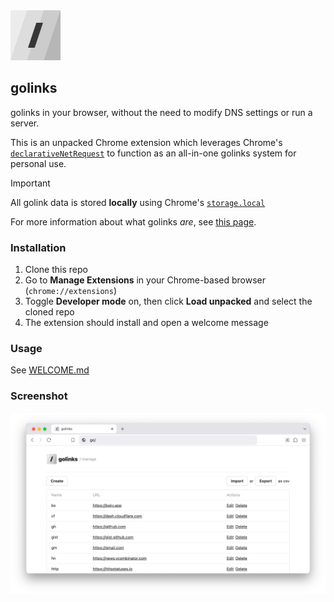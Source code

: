 <img src="/images/icon.png" width=80 />

## golinks

golinks in your browser, without the need to modify DNS settings or run a server.

This is an unpacked Chrome extension which leverages Chrome's [`declarativeNetRequest`](https://developer.chrome.com/docs/extensions/reference/api/declarativeNetRequest) to function as an all-in-one golinks system for personal use.

> [!IMPORTANT]  
> All golink data is stored **locally** using Chrome's [`storage.local`](https://developer.chrome.com/docs/extensions/reference/api/storage#storage_areas)

For more information about what golinks _are_, see [this page](https://iafisher.com/blog/2020/10/golinks).

### Installation

1. Clone this repo
2. Go to **Manage Extensions** in your Chrome-based browser (`chrome://extensions`)
3. Toggle **Developer mode** on, then click **Load unpacked** and select the cloned repo
4. The extension should install and open a welcome message

### Usage

See [WELCOME.md](./WELCOME.md)

### Screenshot

<img src="/images/screenshot.png" />

